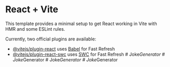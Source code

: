 # React + Vite

This template provides a minimal setup to get React working in Vite with HMR and some ESLint rules.

Currently, two official plugins are available:

- [@vitejs/plugin-react](https://github.com/vitejs/vite-plugin-react/blob/main/packages/plugin-react/README.md) uses [Babel](https://babeljs.io/) for Fast Refresh
- [@vitejs/plugin-react-swc](https://github.com/vitejs/vite-plugin-react-swc) uses [SWC](https://swc.rs/) for Fast Refresh
#   J o k e _ G e n e r a t o r  
 #   J o k e _ G e n e r a t o r  
 #   J o k e _ G e n e r a t o r  
 #   J o k e _ G e n e r a t o r  
 